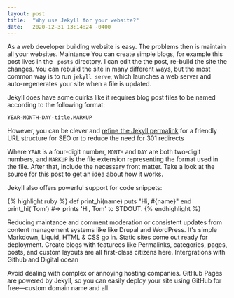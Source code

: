```yaml
---
layout: post
title:  "Why use Jekyll for your website?"
date:   2020-12-31 13:14:24 -0400
---
```

As a web developer building website is easy. The problems then is maintain all your websites. Maintance
You can create simple blogs, for example this post lives in the `_posts` directory. I can edit the the post, re-build the site the changes. You can rebuild the site in many different ways, but the most common way is to run `jekyll serve`, which launches a web server and auto-regenerates your site when a file is updated.

Jekyll does have some quirks like it requires blog post files to be named according to the following format:

`YEAR-MONTH-DAY-title.MARKUP`

However, you can be clever and <a href="/using-permalinks-jekyll/">refine the Jekyll permalink</a> for a friendly URL structure for SEO or to reduce the need for 301 redirects


Where `YEAR` is a four-digit number, `MONTH` and `DAY` are both two-digit numbers, and `MARKUP` is the file extension representing the format used in the file. After that, include the necessary front matter. Take a look at the source for this post to get an idea about how it works.

Jekyll also offers powerful support for code snippets:

{% highlight ruby %}
def print_hi(name)
  puts "Hi, #{name}"
end
print_hi('Tom')
#=> prints 'Hi, Tom' to STDOUT.
{% endhighlight %}

Reducing maintance and comment moderation or consistent updates from content management systems like like Drupal and WordPress. It's simple Markdown, Liquid, HTML & CSS go in. Static sites come out ready for deployment. Create blogs with featurees like Permalinks, categories, pages, posts, and custom layouts are all first-class citizens here.
Intergrations with Github and Digital ocean

Avoid dealing with complex or annoying hosting companies. GitHub Pages are powered by Jekyll, so you can easily deploy your site using GitHub for free—custom domain name and all.
